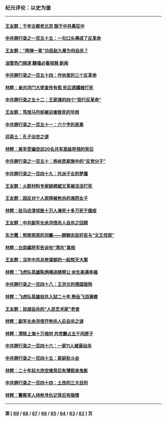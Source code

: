 ### 纪元评论：以史为鉴
---
#### [王友群：千年古都老北京 毁于中共愚狂中](../../pages/nsc1028/n14061802.md?08290330) 
#### [中共罪行录之一百五十五：一句口头禅成了反革命](../../pages/nsc1028/n14060064.md?08290330) 
#### [王友群：“两弹一星”功臣赵九章为何自杀？](../../pages/nsc1028/n14059162.md?08290330) 
#### [油管热门频道 翻墙必看视频 新闻](ok?08290330)
#### [中共罪行录之一百五十四：作协里的三个反革命](../../pages/nsc1028/n14058634.md?08290330) 
#### [林辉：亲共洪门大佬宣传有假 死后遗孀被打死](../../pages/nsc1028/n14057205.md?08290330) 
#### [中共罪行录之五十二：王家滩的四个“现行反革命”](../../pages/nsc1028/n14056387.md?08290330) 
#### [王友群：笃信马列却被迫害致死的华岗](../../pages/nsc1028/n14053972.md?08290330) 
#### [中共罪行录之一百五十一：六个字的恶果](../../pages/nsc1028/n14053129.md?08290330) 
#### [邓英士：孔子治世之道](../../pages/nsc1028/n14052210.md?08290330) 
#### [林辉：美军受骗空运20名共军高级将领的背后](../../pages/nsc1028/n14052185.md?08290330) 
#### [中共罪行录之一百五十：杨尚昆家族中的“反党分子”](../../pages/nsc1028/n14051396.md?08290330) 
#### [中共罪行录之一百四十九：托派子女的梦魇](../../pages/nsc1028/n14050027.md?08290330) 
#### [王友群：火箭材料专家姚桐斌文革被活活打死](../../pages/nsc1028/n14048805.md?08290330) 
#### [王友群：因反对个人崇拜被枪杀的湘西女子](../../pages/nsc1028/n14048288.md?08290330) 
#### [林辉：驻马店溃坝致十万人淹死十多万死于瘟疫](../../pages/nsc1028/n14048231.md?08290330) 
#### [王友群：中共副军长余洪信杀人自杀之回顾](../../pages/nsc1028/n14045464.md?08290330) 
#### [东方霞：剪除邪恶的羽翼——聊聊忠臣奸臣与“文王伐崇”](../../pages/nsc1028/n14045501.md?08290330) 
#### [林辉：白崇禧将军告诉你“清共”真相](../../pages/nsc1028/n14044216.md?08290330) 
#### [王友群：当年中共总参谋部的一起惊天大案](../../pages/nsc1028/n14043817.md?08290330) 
#### [林辉：飞虎队英雄陈炳靖追随蒋公 余生美满幸福](../../pages/nsc1028/n14042421.md?08290330) 
#### [中共罪行录之一百四十八：王洪文的德国狼狗](../../pages/nsc1028/n14042070.md?08290330) 
#### [林辉：飞虎队英雄投共入狱二十年 祭岳飞泪满襟](../../pages/nsc1028/n14041446.md?08290330) 
#### [王友群：投湖自杀的“人民艺术家”老舍](../../pages/nsc1028/n14038027.md?08290330) 
#### [林辉：副军长余洪信开枪杀人后自杀之谜](../../pages/nsc1028/n14037038.md?08290330) 
#### [林辉：清除上海十万棺材 共党霸占五千间房子](../../pages/nsc1028/n14033735.md?08290330) 
#### [中共罪行录之一百四十六：一家11人被逼自杀](../../pages/nsc1028/n14032932.md?08290330) 
#### [中共罪行录之一百四十五：家庭批斗会](../../pages/nsc1028/n14031487.md?08290330) 
#### [林辉：二十年前大连空难背后有薄熙来鬼影](../../pages/nsc1028/n14031069.md?08290330) 
#### [中共罪行录之一百四十四：土改的三大目的](../../pages/nsc1028/n14030522.md?08290330) 
#### [林辉：警察军人持枪寻仇记背后有隐情](../../pages/nsc1028/n14029745.md?08290330) 

---
#### 第 [ [69](./69.md?08290330) / [68](./68.md?08290330) / [67](./67.md?08290330) / [66](./66.md?08290330) / [65](./65.md?08290330) / [64](./64.md?08290330) / [63](./63.md?08290330) / [62](./62.md?08290330) ] 页
